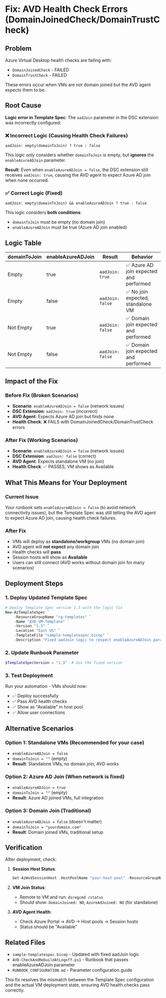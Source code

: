 # Fix: AVD Health Check Errors (DomainJoinedCheck/DomainTrustCheck)

## Problem
Azure Virtual Desktop health checks are failing with:
- `DomainJoinedCheck` - FAILED
- `DomainTrustCheck` - FAILED

These errors occur when VMs are not domain joined but the AVD agent expects them to be.

## Root Cause
**Logic error in Template Spec**: The `aadJoin` parameter in the DSC extension was incorrectly configured:

### ❌ Incorrect Logic (Causing Health Check Failures)
```bicep
aadJoin: empty(domainToJoin) ? true : false
```

This logic only considers whether `domainToJoin` is empty, but **ignores** the `enableAzureADJoin` parameter.

**Result**: Even when `enableAzureADJoin = false`, the DSC extension still receives `aadJoin: true`, causing the AVD agent to expect Azure AD join when none occurred.

### ✅ Correct Logic (Fixed)
```bicep
aadJoin: empty(domainToJoin) && enableAzureADJoin ? true : false
```

This logic considers **both conditions**:
- `domainToJoin` must be empty (no domain join)
- `enableAzureADJoin` must be true (Azure AD join enabled)

## Logic Table
| domainToJoin | enableAzureADJoin | Result | Behavior |
|--------------|-------------------|--------|----------|
| Empty | true | `aadJoin: true` | ✅ Azure AD join expected and performed |
| Empty | false | `aadJoin: false` | ✅ No join expected, standalone VM |
| Not Empty | true | `aadJoin: false` | ✅ Domain join expected and performed |
| Not Empty | false | `aadJoin: false` | ✅ Domain join expected and performed |

## Impact of the Fix

### Before Fix (Broken Scenarios)
- **Scenario**: `enableAzureADJoin = false` (network issues)
- **DSC Extension**: `aadJoin: true` (incorrect)
- **AVD Agent**: Expects Azure AD join but finds none
- **Health Check**: ❌ FAILS with DomainJoinedCheck/DomainTrustCheck errors

### After Fix (Working Scenarios)
- **Scenario**: `enableAzureADJoin = false` (network issues)
- **DSC Extension**: `aadJoin: false` (correct)
- **AVD Agent**: Expects standalone VM (no join)
- **Health Check**: ✅ PASSES, VM shows as Available

## What This Means for Your Deployment

### Current Issue
Your runbook sets `enableAzureADJoin = false` (to avoid network connectivity issues), but the Template Spec was still telling the AVD agent to expect Azure AD join, causing health check failures.

### After Fix
- VMs will deploy as **standalone/workgroup** VMs (no domain join)
- AVD agent will **not expect** any domain join
- Health checks will **pass** 
- Session hosts will show as **Available**
- Users can still connect (AVD works without domain join for many scenarios)

## Deployment Steps

### 1. Deploy Updated Template Spec
```powershell
# Deploy Template Spec version 1.3 with the logic fix
New-AzTemplateSpec `
    -ResourceGroupName "rg-templates" `
    -Name "AVD-VM-Template" `
    -Version "1.3" `
    -Location "East US" `
    -TemplateFile "sample-templatespec.bicep" `
    -Description "Fixed aadJoin logic to respect enableAzureADJoin parameter"
```

### 2. Update Runbook Parameter
```powershell
$TemplateSpecVersion = "1.3"  # Use the fixed version
```

### 3. Test Deployment
Run your automation - VMs should now:
- ✅ Deploy successfully
- ✅ Pass AVD health checks
- ✅ Show as "Available" in host pool
- ✅ Allow user connections

## Alternative Scenarios

### Option 1: Standalone VMs (Recommended for your case)
- `enableAzureADJoin = false`
- `domainToJoin = ""` (empty)
- **Result**: Standalone VMs, no domain join, AVD works

### Option 2: Azure AD Join (When network is fixed)
- `enableAzureADJoin = true`
- `domainToJoin = ""` (empty)
- **Result**: Azure AD joined VMs, full integration

### Option 3: Domain Join (Traditional)
- `enableAzureADJoin = false` (doesn't matter)
- `domainToJoin = "yourdomain.com"`
- **Result**: Domain joined VMs, traditional setup

## Verification
After deployment, check:

1. **Session Host Status**:
   ```powershell
   Get-AzWvdSessionHost -HostPoolName "your-host-pool" -ResourceGroupName "rg-avd"
   ```

2. **VM Join Status**:
   - Remote to VM and run: `dsregcmd /status`
   - Should show: `DomainJoined: NO`, `AzureAdJoined: NO` (for standalone)

3. **AVD Agent Health**:
   - Check Azure Portal → AVD → Host pools → Session hosts
   - Status should be "Available"

## Related Files
- `sample-templatespec.bicep` - Updated with fixed aadJoin logic
- `AVD-CheckAndRebuildAtLogoff.ps1` - Runbook that passes enableAzureADJoin parameter
- `RUNBOOK_CONFIGURATION.md` - Parameter configuration guide

This fix resolves the mismatch between the Template Spec configuration and the actual VM deployment state, ensuring AVD health checks pass correctly.
